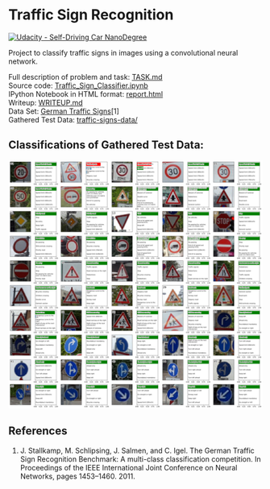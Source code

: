 # **Traffic Sign Recognition**
[![Udacity - Self-Driving Car NanoDegree](https://s3.amazonaws.com/udacity-sdc/github/shield-carnd.svg)](http://www.udacity.com/drive)

Project to classify traffic signs in images using a convolutional neural network.

Full description of problem and task: [TASK.md](TASK.md)  
Source code: [Traffic_Sign_Classifier.ipynb](Traffic_Sign_Classifier.ipynb)  
IPython Notebook in HTML format: [report.html](report.html)  
Writeup: [WRITEUP.md](WRITEUP.md)  
Data Set: [German Traffic Signs](http://benchmark.ini.rub.de/?section=gtsrb&subsection=dataset)[1]  
Gathered Test Data: [traffic-signs-data/](traffic-signs-data/)

## Classifications of Gathered Test Data:

![alt text](./figures/own_signs_results.png)

## References
1. J. Stallkamp, M. Schlipsing, J. Salmen, and C. Igel. The German Traffic Sign Recognition Benchmark: A multi-class classification competition. In Proceedings of the IEEE International Joint Conference on Neural Networks, pages 1453–1460. 2011. 
